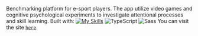 Benchmarking platform for e-sport players. The app utilize video games and cognitive psychological experiments to investigate attentional processes and skill learning. 
Built with: [![My Skills](https://img.shields.io/badge/next.js-000000?style=for-the-badge&logo=nextdotjs&logoColor=white)](https://skillicons.dev)
![TypeScript](https://img.shields.io/badge/TypeScript-007ACC?style=for-the-badge&logo=typescript&logoColor=white)
![Sass](https://img.shields.io/badge/Sass-CC6699?style=for-the-badge&logo=sass&logoColor=white)
You can visit the site [`here`](https://platform-app.herokuapp.com).
